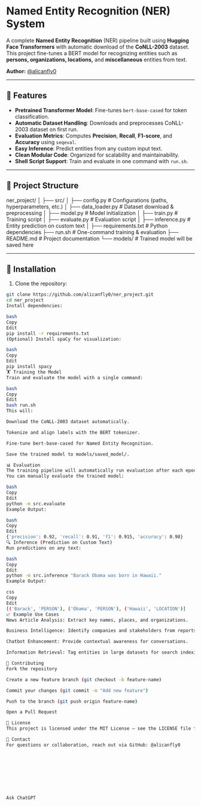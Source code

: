 # Named Entity Recognition (NER) System

A complete **Named Entity Recognition** (NER) pipeline built using **Hugging Face Transformers** with automatic download of the **CoNLL-2003** dataset.  
This project fine-tunes a BERT model for recognizing entities such as **persons, organizations, locations,** and **miscellaneous** entities from text.

**Author:** [@alicanfly0](https://github.com/alicanfly0)

---

## 📌 Features
- **Pretrained Transformer Model**: Fine-tunes `bert-base-cased` for token classification.
- **Automatic Dataset Handling**: Downloads and preprocesses CoNLL-2003 dataset on first run.
- **Evaluation Metrics**: Computes **Precision**, **Recall**, **F1-score**, and **Accuracy** using `seqeval`.
- **Easy Inference**: Predict entities from any custom input text.
- **Clean Modular Code**: Organized for scalability and maintainability.
- **Shell Script Support**: Train and evaluate in one command with `run.sh`.

---

## 📂 Project Structure
ner_project/
│
├── src/
│ ├── config.py # Configurations (paths, hyperparameters, etc.)
│ ├── data_loader.py # Dataset download & preprocessing
│ ├── model.py # Model initialization
│ ├── train.py # Training script
│ ├── evaluate.py # Evaluation script
│ ├── inference.py # Entity prediction on custom text
│
├── requirements.txt # Python dependencies
├── run.sh # One-command training & evaluation
├── README.md # Project documentation
└── models/ # Trained model will be saved here


---

## 🚀 Installation
1. Clone the repository:
```bash
git clone https://github.com/alicanfly0/ner_project.git
cd ner_project
Install dependencies:

bash
Copy
Edit
pip install -r requirements.txt
(Optional) Install spaCy for visualization:

bash
Copy
Edit
pip install spacy
🏋️ Training the Model
Train and evaluate the model with a single command:

bash
Copy
Edit
bash run.sh
This will:

Download the CoNLL-2003 dataset automatically.

Tokenize and align labels with the BERT tokenizer.

Fine-tune bert-base-cased for Named Entity Recognition.

Save the trained model to models/saved_model/.

📊 Evaluation
The training pipeline will automatically run evaluation after each epoch.
You can manually evaluate the trained model:

bash
Copy
Edit
python -m src.evaluate
Example Output:

bash
Copy
Edit
{'precision': 0.92, 'recall': 0.91, 'f1': 0.915, 'accuracy': 0.98}
🔍 Inference (Prediction on Custom Text)
Run predictions on any text:

bash
Copy
Edit
python -m src.inference "Barack Obama was born in Hawaii."
Example Output:

css
Copy
Edit
[('Barack', 'PERSON'), ('Obama', 'PERSON'), ('Hawaii', 'LOCATION')]
📈 Example Use Cases
News Article Analysis: Extract key names, places, and organizations.

Business Intelligence: Identify companies and stakeholders from reports.

Chatbot Enhancement: Provide contextual awareness for conversations.

Information Retrieval: Tag entities in large datasets for search indexing.

🤝 Contributing
Fork the repository

Create a new feature branch (git checkout -b feature-name)

Commit your changes (git commit -m "Add new feature")

Push to the branch (git push origin feature-name)

Open a Pull Request

📜 License
This project is licensed under the MIT License — see the LICENSE file for details.

💬 Contact
For questions or collaboration, reach out via GitHub: @alicanfly0









Ask ChatGPT
